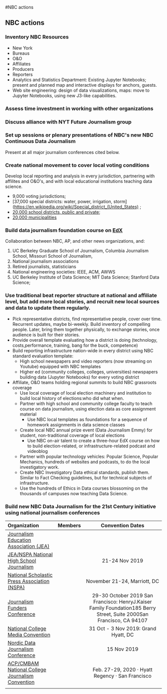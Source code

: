 #NBC actions

## NBC actions

### Inventory NBC Resources

- New York
- Bureaus
- O&O
- Affiliates
- Producers
- Reporters
- Analytics and Statistics Department: Existing Jupyter Notebooks; present and planned map and interactive displays for anchors, guests.
- Web site engineering: design of data visualizations, maps: move to Jupyter Notebooks, using new J3-like capabilities.

### Assess time investment in working with other organizations

### Discuss alliance with NYT Future Journalism group

### Set up sessions or plenary presentations of NBC's new **NBC Continuous Data Journalism**

Present at all major journalism conferences cited below.

### Create national movement to cover local voting conditions

Develop local reporting and analysis in every jurisdiction, partnering with affilites and O&O's, and with local educational institutions teaching data science.

- 9,000 voting jurisdictions;
- [37,000 special districts: water, power, irrigation, storm](https://en.wikipedia.org/wiki/Special_district_(United_States) ;
-  [20,000 school districts, public and private](https://en.wikipedia.org/wiki/School_district);
-  [20,000 municipalities](http://www.citymayors.com/mayors/us-mayors.html)

### Build data journalism foundation course on [EdX](https://www.edx.org)
  Collaboration between NBC, AP, and other news organizations, and:
  1. UC Berkeley Graduate School of Journalism, Columbia Journalism School, Missouri School of Journalism,
  2. National journalism associations
  3. Retired journalists, statisticians
  4. National engineering societies: IEEE, ACM, AWWS
  5. UC Berkeley Institute of Data Science; MIT Data Science; Stanford Data Science;

### Use traditional beat reporter structure at national and affiliate level, but add more local stories, and recruit new local sources and data to update them regularly.
- Pick representative districts, find representative people, cover over time. Recurrent updates, maybe bi-weekly. Build inventory of compelling people. Later, bring them together physically, to exchange stories, once audience is built for their stories.
- Provide overall template evaluating how a district is doing (technology, costs,performance, training, bang for the buck, competence)
- Build reporting infrastructure nation-wide in every district using NBC standard evaluation template:
  - High school newspapers and video reporters (now streaming on Youtube) equipped with NBC templates
  - Higher ed (community colleges, colleges, universities) newspapers building data (Jupyter Notebooks) for every voting district
- Affiliate, O&O teams holding regional summits to build NBC grassroots coverage
  - Use local coverage of local election machinery and institution to build local history of elections:who did what when.
  - Partner with high school and community college faculty to teach course on data journalism, using election data as core assignment material
      - Use NBC local templates as foundations for a sequence of homework assignments in data science classes
  - Create local NBC annual prize event (Data Journalism Emmy) for student, non-traditional coverage of local elections
      - Use NBC on-air talent to create a three-hour EdX course on how to build election-related, or infrastructure-related podcast and videoblog
  - Partner with popular technology vehicles: Popular Science, Popular Mechanics, hundreds of websites and podcasts, to do the local investigatory work.
  -   Create NBC Investigatory Data ethical standards, publish them.  Similar to Fact Checking guidelines, but for technical subjects of infrastructure.
  -  Use the hundreds of Ethics in Data courses blossoming on the thousands of campuses now teaching Data Science.

### Build new NBC Data Journalism for the 21st Century initiative using national journalism conferences


Organization  | Members | Convention Dates
 :--- | :--- |:---:
[Journalism Education Association (JEA)](http://jea.org/wp/)  |   |
[JEA/NSPA National High School Journalism](http://jea.org/wp/home/news-events/national-conventions/)   |   | 21-24 Nov 2019
[National Scholastic Press Association (NSPA)](http://studentpress.org/nspa/) |   |  November 21-24, Marriott, DC
[Journalism Funders Conference](https://mediaimpactfunders.org/events/the-2019-journalism-funders-gathering/)  |   |  29-30 October 2019 San Francisco: HenryJ.Kaiser Family Foundation185 Berry Street, Suite 2000San Francisco, CA 94107
[National College Media Convention](http://studentpress.org/acp/events/#ncmc)  |   | 31 Oct - 3 Nov 2019: Grand Hyatt, DC
[Nordic Data Journalism Conference](https://10times.com/noda-trondheim?utm_source=pastVisitor&utm_medium=email&utm_campaign=2019-11-15_day30&utm_term=event_name_header)  |   |  15 Nov 2019
[ACP/CMBAM National College Journalism Convention](http://studentpress.org/acp/events/)  |   |  Feb. 27-29, 2020 · Hyatt Regency · San Francisco
  |   |
